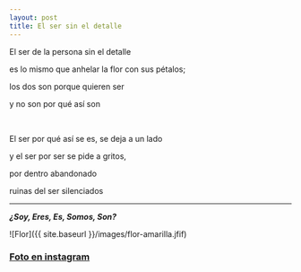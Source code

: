 ```yaml
---
layout: post
title: El ser sin el detalle
---
```


El ser de la persona sin el detalle

es lo mismo que anhelar la flor con sus pétalos;

los dos son porque quieren ser

y no son por qué así son

<br>

El ser por qué así se es, se deja a un lado

y el ser por ser se pide a gritos,

por dentro abandonado

ruinas del ser silenciados

***

***¿Soy, Eres, Es, Somos, Son?***


![Flor]({{ site.baseurl }}/images/flor-amarilla.jfif)



### [Foto en instagram](https://www.instagram.com/p/CXsVh19O2VH/ "Foto en instagram")
